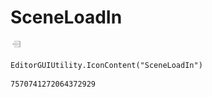 # SceneLoadIn
![](/img/SceneLoadIn.png)

``` CSharp
EditorGUIUtility.IconContent("SceneLoadIn")
```
```
7570741272064372929
```
